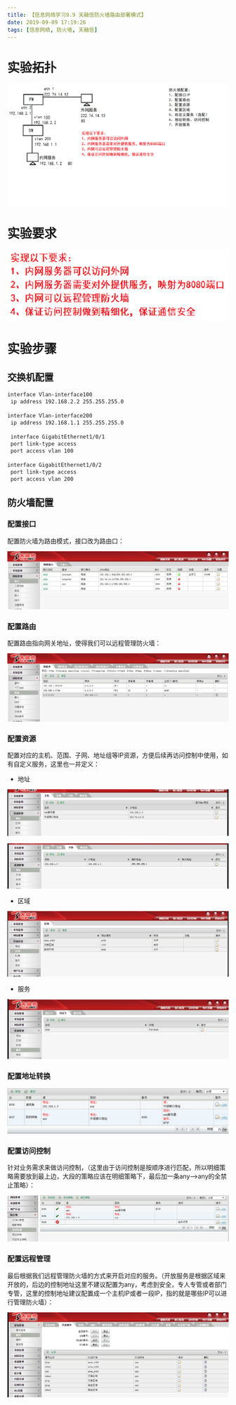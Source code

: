 ```yaml
---
title: 【信息网络学习9.9 天融信防火墙路由部署模式】
date: 2019-09-09 17:19:26
tags: [信息网络, 防火墙, 天融信]
---
```


# 实验拓扑

![](./1040/1.PNG)

<!-- more -->

# 实验要求

![](./1040/2.PNG)

# 实验步骤

## 交换机配置

```
interface Vlan-interface100
 ip address 192.168.2.2 255.255.255.0

interface Vlan-interface200
 ip address 192.168.1.1 255.255.255.0

 interface GigabitEthernet1/0/1
 port link-type access
 port access vlan 100

interface GigabitEthernet1/0/2
 port link-type access
 port access vlan 200
```

## 防火墙配置

### 配置接口

配置防火墙为路由模式，接口改为路由口：

![](./1040/3.PNG)

### 配置路由

配置路由指向网关地址，使得我们可以远程管理防火墙：

![](./1040/4.PNG)

### 配置资源

配置对应的主机、范围、子网、地址组等IP资源，方便后续再访问控制中使用，如有自定义服务，这里也一并定义：

* 地址

![](./1040/5.PNG)

![](./1040/6.PNG)

* 区域

![](./1040/7.PNG)

* 服务

![](./1040/8.PNG)

### 配置地址转换

![](./1040/9.PNG)

### 配置访问控制

针对业务需求来做访问控制，（这里由于访问控制是按顺序进行匹配，所以明细策略需要放到最上边，大段的策略应该在明细策略下，最后加一条any—>any的全禁止策略）：

![](./1040/10.PNG)

### 配置远程管理

最后根据我们远程管理防火墙的方式来开启对应的服务。（开放服务是根据区域来开放的，后边的控制地址这里不建议配置为any，考虑到安全，专人专管或者部门专管，这里的控制地址建议配置成一个主机IP或者一段IP，指的就是哪些IP可以进行管理防火墙）：

![](./1040/11.PNG)
